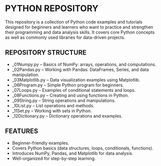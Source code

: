 # PYTHON REPOSITORY

This repository is a collection of Python code examples and tutorials designed for beginners and learners who want to practice and strengthen their programming and data analysis skills. It covers core Python concepts as well as commonly used libraries for data-driven projects.

## REPOSITORY STRUCTURE
- _01Numpy.py – Basics of NumPy: arrays, operations, and computations.
- _02Pandas.py – Working with Pandas: DataFrames, Series, and data manipulation.
- _03Matplotlib.py – Data visualization examples using Matplotlib.
- _06Program.py – Simple Python program for beginners.
- _07Loops.py – Examples of conditional statements and loops.
- _08Functions.py – Creating and using functions in Python.
- _09String.py – String operations and manipulations.
- _10List.py – List operations and methods.
- _11Set.py – Working with sets in Python.
- _12Dictionary.py – Dictionary operations and examples.
 
## FEATURES
- Beginner-friendly examples.
- Covers Python basics (data structures, loops, conditionals, functions).
- Introduces NumPy, Pandas, and Matplotlib for data analysis.
- Well-organized for step-by-step learning.

